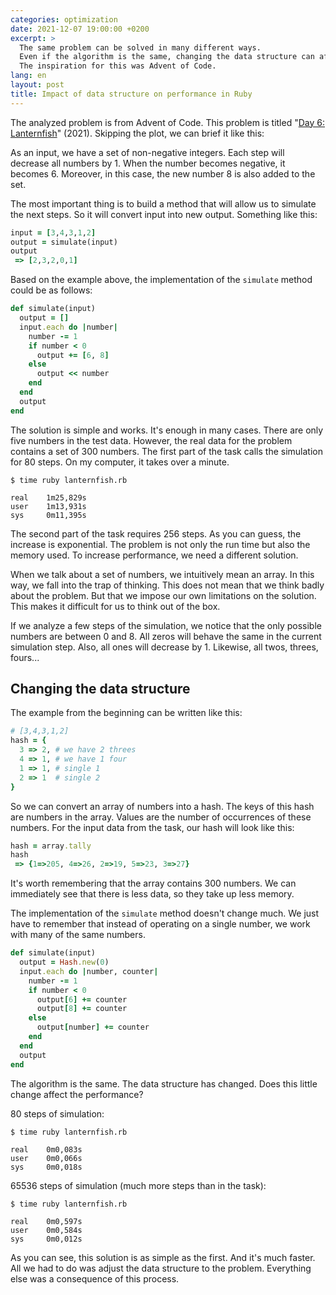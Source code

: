 ```yaml
---
categories: optimization
date: 2021-12-07 19:00:00 +0200
excerpt: >
  The same problem can be solved in many different ways.
  Even if the algorithm is the same, changing the data structure can affect performance.
  The inspiration for this was Advent of Code.
lang: en
layout: post
title: Impact of data structure on performance in Ruby
---
```


The analyzed problem is from Advent of Code.
This problem is titled "[Day 6: Lanternfish][lanternfish]" (2021).
Skipping the plot, we can brief it like this:

As an input, we have a set of non-negative integers.
Each step will decrease all numbers by 1.
When the number becomes negative, it becomes 6.
Moreover, in this case, the new number 8 is also added to the set.

The most important thing is to build a method
that will allow us to simulate the next steps.
So it will convert input into new output.
Something like this:

```ruby
input = [3,4,3,1,2]
output = simulate(input)
output
 => [2,3,2,0,1]
```

Based on the example above,
the implementation of the `simulate` method could be as follows:

```ruby
def simulate(input)
  output = []
  input.each do |number|
    number -= 1
    if number < 0
      output += [6, 8]
    else
      output << number
    end
  end
  output
end
```

The solution is simple and works.
It's enough in many cases.
There are only five numbers in the test data.
However, the real data for the problem contains a set of 300 numbers.
The first part of the task calls the simulation for 80 steps.
On my computer, it takes over a minute.

```shell
$ time ruby lanternfish.rb

real    1m25,829s
user    1m13,931s
sys     0m11,395s
```

The second part of the task requires 256 steps.
As you can guess, the increase is exponential.
The problem is not only the run time but also the memory used.
To increase performance, we need a different solution.

When we talk about a set of numbers, we intuitively mean an array.
In this way, we fall into the trap of thinking.
This does not mean that we think badly about the problem.
But that we impose our own limitations on the solution.
This makes it difficult for us to think out of the box.

If we analyze a few steps of the simulation,
we notice that the only possible numbers are between 0 and 8.
All zeros will behave the same in the current simulation step.
Also, all ones will decrease by 1.
Likewise, all twos, threes, fours...

## Changing the data structure

The example from the beginning can be written like this:

```ruby
# [3,4,3,1,2]
hash = {
  3 => 2, # we have 2 threes
  4 => 1, # we have 1 four
  1 => 1, # single 1
  2 => 1  # single 2
}
```

So we can convert an array of numbers into a hash.
The keys of this hash are numbers in the array.
Values are the number of occurrences of these numbers.
For the input data from the task, our hash will look like this:

```ruby
hash = array.tally
hash
 => {1=>205, 4=>26, 2=>19, 5=>23, 3=>27}
```

It's worth remembering that the array contains 300 numbers.
We can immediately see that there is less data,
so they take up less memory.

The implementation of the `simulate` method doesn't change much.
We just have to remember that instead of operating on a single number,
we work with many of the same numbers.

```ruby
def simulate(input)
  output = Hash.new(0)
  input.each do |number, counter|
    number -= 1
    if number < 0
      output[6] += counter
      output[8] += counter
    else
      output[number] += counter
    end
  end
  output
end
```

The algorithm is the same.
The data structure has changed.
Does this little change affect the performance?

80 steps of simulation:

```shell
$ time ruby lanternfish.rb

real    0m0,083s
user    0m0,066s
sys     0m0,018s
```

65536 steps of simulation (much more steps than in the task):

```shell
$ time ruby lanternfish.rb

real    0m0,597s
user    0m0,584s
sys     0m0,012s
```

As you can see, this solution is as simple as the first.
And it's much faster.
All we had to do was adjust the data structure to the problem.
Everything else was a consequence of this process.

[lanternfish]: https://adventofcode.com/2021/day/6

